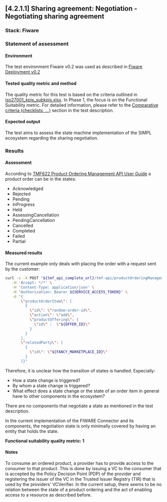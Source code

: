 ## [4.2.1.1] Sharing agreement: Negotiation - Negotiating sharing agreement

### Stack: Fiware

### Statement of assessment

#### Environment

The test environment Fiware v0.2 was used as described in [Fiware Deployment v0.2](/deployment/fiware/README.md)

#### Tested quality metric and method

The quality metric for this test is based on the criteria outlined in [iso27001_kpis_subkpis.xlsx](../../../../../design_decisions/background_info/iso27001_kpis_subkpis.xlsx). In Phase 1, the focus is on the Functional Suitability metric. For detailed information, please refer to the [Comparative criteria (checklists, ...)](./test.md#comparative-criteria-checklists-) section in the test description.

#### Expected output
The test aims to assess the state machine implementation of the SIMPL ecosystem regarding the sharing negotiation.

### Results

#### Assessment

According to [TMF622 Product Ordering Management API User Guide](https://www.tmforum.org/resources/specifications/tmf622-product-ordering-management-api-user-guide-v5-0-0/)
a product order can be in the states:

- Acknowledged
- Rejected
- Pending
- InProgress
- Held
- AssessingCancellation
- PendingCancellation
- Cancelled
- Completed
- Failed
- Partial

#### Measured results

The current example only deals with placing the order with a request sent by the customer:

```sh
curl -v -X POST "${tmf_api_complete_url}/tmf-api/productOrderingManagement/v4/productOrder" \
   -H 'Accept: */*' \
   -H 'Content-Type: application/json' \
   -H "Authorization: Bearer ${SERVICE_ACCESS_TOKEN}" \
   -d "{
       \"productOrderItem\": [
         {
           \"id\": \"random-order-id\",
           \"action\": \"add\",
           \"productOffering\": {
             \"id\" :  \"${OFFER_ID}\"
           }
         }  
       ],
       \"relatedParty\": [
         {
           \"id\": \"${FANCY_MARKETPLACE_ID}\"
         }
       ]}"
```

Therefore, it is unclear how the transition of states is handled. Especially:

- How a state change is triggered?
- By whom a state change is triggered?
- What effect does a state change or the state of an order item in general have to other components in the ecosystem?

There are no components that negotiate a state as mentioned in the test description.

In the current implementation of the FIWARE Connector and its components, the negotiation state is only minimally covered by having an entity that holds the state.

**Functional suitability quality metric: 1**

#### Notes

To consume an ordered product, a provider has to provide access to the consumer to that product.
This is done by issuing a VC to the consumer that is accepted by the Policy Decision Point (PDP) of the provider and registering the issuer of the VC in the Trusted Issuer Registry (TIR) that is used by the providers' VCVerifier.
In the current setup, there seems to be no relation between the state of a product ordering and the act of enabling access to a resource as described before.
